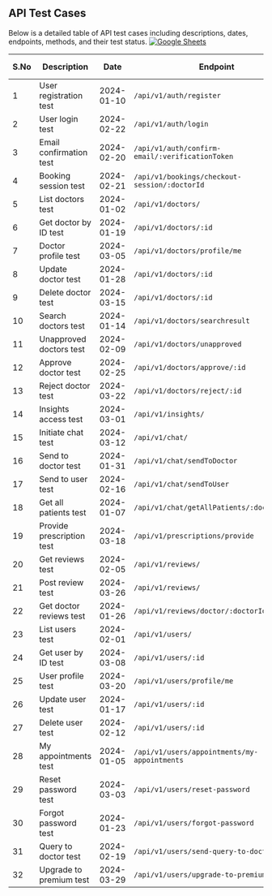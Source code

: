 ## API Test Cases

Below is a detailed table of API test cases including descriptions, dates, endpoints, methods, and their test status.
[![Google Sheets](https://img.shields.io/badge/-Documentation-blue?style=for-the-badge&logo=google&logoColor=white)](https://docs.google.com/spreadsheets/d/e/2PACX-1vQFwOWd2L6Bd6nVvdNxaIfKWZDzqi8Tg2yqq0KOScWHrJdPeOxdCpnt2Ou9ffOzIHVmSIJ7_SFgWUVs/pubhtml)

| S.No | Description                | Date       | Endpoint                                                  | Method | Test Status |
|------|----------------------------|------------|-----------------------------------------------------------|--------|-------------|
| 1    | User registration test     | 2024-01-10 | `/api/v1/auth/register`                                   | POST   | ✅          |
| 2    | User login test            | 2024-02-22 | `/api/v1/auth/login`                                      | POST   | ✅          |
| 3    | Email confirmation test    | 2024-02-20 | `/api/v1/auth/confirm-email/:verificationToken`           | POST   | ✅          |
| 4    | Booking session test       | 2024-02-21 | `/api/v1/bookings/checkout-session/:doctorId`             | POST   | ✅          |
| 5    | List doctors test          | 2024-01-02 | `/api/v1/doctors/`                                        | GET    | ✅          |
| 6    | Get doctor by ID test      | 2024-01-19 | `/api/v1/doctors/:id`                                     | GET    | ✅          |
| 7    | Doctor profile test        | 2024-03-05 | `/api/v1/doctors/profile/me`                              | GET    | ✅          |
| 8    | Update doctor test         | 2024-01-28 | `/api/v1/doctors/:id`                                     | PUT    | ✅          |
| 9    | Delete doctor test         | 2024-03-15 | `/api/v1/doctors/:id`                                     | DELETE | ✅          |
| 10   | Search doctors test        | 2024-01-14 | `/api/v1/doctors/searchresult`                            | GET    | ✅          |
| 11   | Unapproved doctors test    | 2024-02-09 | `/api/v1/doctors/unapproved`                              | GET    | ✅          |
| 12   | Approve doctor test        | 2024-02-25 | `/api/v1/doctors/approve/:id`                             | PUT    | ✅          |
| 13   | Reject doctor test         | 2024-03-22 | `/api/v1/doctors/reject/:id`                              | PUT    | ✅          |
| 14   | Insights access test       | 2024-03-01 | `/api/v1/insights/`                                       | GET    | ✅          |
| 15   | Initiate chat test         | 2024-03-12 | `/api/v1/chat/`                                           | POST   | ✅          |
| 16   | Send to doctor test        | 2024-01-31 | `/api/v1/chat/sendToDoctor`                               | POST   | ✅          |
| 17   | Send to user test          | 2024-02-16 | `/api/v1/chat/sendToUser`                                 | POST   | ✅          |
| 18   | Get all patients test      | 2024-01-07 | `/api/v1/chat/getAllPatients/:doctorId/`                  | GET    | ✅          |
| 19   | Provide prescription test  | 2024-03-18 | `/api/v1/prescriptions/provide`                           | POST   | ✅          |
| 20   | Get reviews test           | 2024-02-05 | `/api/v1/reviews/`                                        | GET    | ✅          |
| 21   | Post review test           | 2024-03-26 | `/api/v1/reviews/`                                        | POST   | ✅          |
| 22   | Get doctor reviews test    | 2024-01-26 | `/api/v1/reviews/doctor/:doctorId/reviews`                | GET    | ✅          |
| 23   | List users test            | 2024-02-01 | `/api/v1/users/`                                          | GET    | ✅          |
| 24   | Get user by ID test        | 2024-03-08 | `/api/v1/users/:id`                                       | GET    | ✅          |
| 25   | User profile test          | 2024-03-20 | `/api/v1/users/profile/me`                                | GET    | ✅          |
| 26   | Update user test           | 2024-01-17 | `/api/v1/users/:id`                                       | PUT    | ✅          |
| 27   | Delete user test           | 2024-02-12 | `/api/v1/users/:id`                                       | DELETE | ✅          |
| 28   | My appointments test       | 2024-01-05 | `/api/v1/users/appointments/my-appointments`              | GET    | ✅          |
| 29   | Reset password test        | 2024-03-03 | `/api/v1/users/reset-password`                            | POST   | ✅          |
| 30   | Forgot password test       | 2024-01-23 | `/api/v1/users/forgot-password`                           | POST   | ✅          |
| 31   | Query to doctor test       | 2024-02-19 | `/api/v1/users/send-query-to-doctor`                      | POST   | ✅          |
| 32   | Upgrade to premium test    | 2024-03-29 | `/api/v1/users/upgrade-to-premium`                        | POST   | ✅          |

